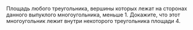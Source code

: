 Площадь любого треугольника, вершины которых лежат на сторонах данного выпуклого многоугольника, меньше 1. Докажите, что этот многоугольник лежит внутри некоторого треугольника площади 4.